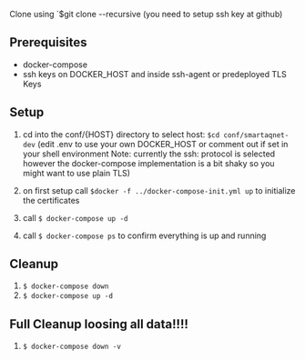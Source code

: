 Clone using `$git clone --recursive  (you need to setup ssh key at github)

## Prerequisites
* docker-compose
* ssh keys on DOCKER_HOST and inside ssh-agent or predeployed TLS Keys

## Setup

1. cd into the conf/{HOST} directory to select host: `$cd conf/smartaqnet-dev` (edit .env to use your own DOCKER_HOST or comment out if set in your shell environment Note: currently the ssh: protocol is selected however the docker-compose implementation is a bit shaky so you might want to use plain TLS)

3. on first setup call `$docker -f ../docker-compose-init.yml up` to initialize the certificates

4. call `$ docker-compose up -d` 

5. call `$ docker-compose ps`  to confirm everything is up and running

## Cleanup 

1. `$ docker-compose down`
2. `$ docker-compose up -d`

## Full Cleanup loosing all data!!!!

1. `$ docker-compose down -v`
